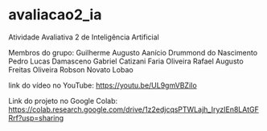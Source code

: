 # avaliacao2_ia
Atividade Avaliativa 2 de Inteligência Artificial 

Membros do grupo:
    Guilherme Augusto Aanício Drummond do Nascimento
    Pedro Lucas Damasceno
    Gabriel Catizani Faria Oliveira
    Rafael Augusto Freitas Oliveira
    Robson Novato Lobao

link do vídeo no YouTube:
    https://youtu.be/UL9gmVBZiIo

Link do projeto no Google Colab:
    https://colab.research.google.com/drive/1z2edjcqsPTWLajh_IryzIEn8LAtGFRrf?usp=sharing